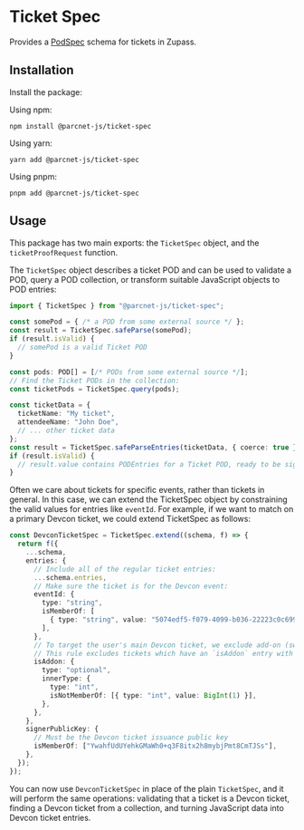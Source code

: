 # Ticket Spec

Provides a [PodSpec](https://www.npmjs.com/package/@parcnet-js/podspec) schema for tickets in Zupass.

## Installation

Install the package:

Using npm:

    npm install @parcnet-js/ticket-spec

Using yarn:

    yarn add @parcnet-js/ticket-spec

Using pnpm:

    pnpm add @parcnet-js/ticket-spec

## Usage

This package has two main exports: the `TicketSpec` object, and the `ticketProofRequest` function.

The `TicketSpec` object describes a ticket POD and can be used to validate a POD, query a POD collection, or transform suitable JavaScript objects to POD entries:

```ts
import { TicketSpec } from "@parcnet-js/ticket-spec";

const somePod = { /* a POD from some external source */ };
const result = TicketSpec.safeParse(somePod);
if (result.isValid) {
  // somePod is a valid Ticket POD
}

const pods: POD[] = [/* PODs from some external source */];
// Find the Ticket PODs in the collection:
const ticketPods = TicketSpec.query(pods);

const ticketData = {
  ticketName: "My ticket",
  attendeeName: "John Doe",
  // ... other ticket data
};
const result = TicketSpec.safeParseEntries(ticketData, { coerce: true });
if (result.isValid) {
  // result.value contains PODEntries for a Ticket POD, ready to be signed
}
```

Often we care about tickets for specific events, rather than tickets in general. In this case, we can extend the TicketSpec object by constraining the valid values for entries like `eventId`. For example, if we want to match on a primary Devcon ticket, we could extend TicketSpec as follows:

```ts
const DevconTicketSpec = TicketSpec.extend((schema, f) => {
  return f({
    ...schema,
    entries: {
      // Include all of the regular ticket entries:
      ...schema.entries,
      // Make sure the ticket is for the Devcon event:
      eventId: {
        type: "string",
        isMemberOf: [
          { type: "string", value: "5074edf5-f079-4099-b036-22223c0c6995" },
        ],
      },
      // To target the user's main Devcon ticket, we exclude add-on (swag) tickets.
      // This rule excludes tickets which have an `isAddon` entry with a value of `1`.
      isAddon: {
        type: "optional",
        innerType: {
          type: "int",
          isNotMemberOf: [{ type: "int", value: BigInt(1) }],
        },
      },
    },
    signerPublicKey: {
      // Must be the Devcon ticket issuance public key
      isMemberOf: ["YwahfUdUYehkGMaWh0+q3F8itx2h8mybjPmt8CmTJSs"],
    },
  });
});
```

You can now use `DevconTicketSpec` in place of the plain `TicketSpec`, and it will perform the same operations: validating that a ticket is a Devcon ticket, finding a Devcon ticket from a collection, and turning JavaScript data into Devcon ticket entries.